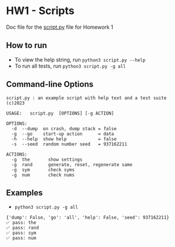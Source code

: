 # HW1 - Scripts

Doc file for the [script.py](../src/HW1/script.py) file for Homework 1

## How to run

- To view the help string, run `python3 script.py --help`
- To run all tests, run `python3 script.py -g all`

## Command-line Options

```
script.py : an example script with help text and a test suite
(c)2023

USAGE:   script.py  [OPTIONS] [-g ACTION]

OPTIONS:
  -d  --dump  on crash, dump stack = false
  -g  --go    start-up action      = data
  -h  --help  show help            = false
  -s  --seed  random number seed   = 937162211

ACTIONS:
  -g  the       show settings
  -g  rand      generate, reset, regenerate same
  -g  sym       check syms
  -g  num       check nums
  ```

## Examples

- `python3 script.py -g all`
```
{'dump': False, 'go': 'all', 'help': False, 'seed': 937162211}
✅ pass: the
✅ pass: rand
✅ pass: sym
✅ pass: num
```